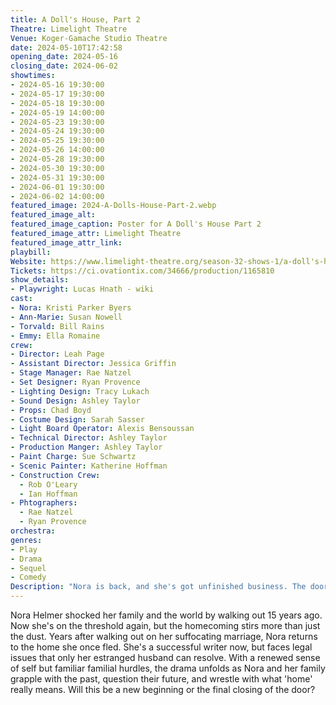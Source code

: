 ```yaml
---
title: A Doll's House, Part 2
Theatre: Limelight Theatre
Venue: Koger-Gamache Studio Theatre
date: 2024-05-10T17:42:58
opening_date: 2024-05-16
closing_date: 2024-06-02
showtimes:
- 2024-05-16 19:30:00
- 2024-05-17 19:30:00
- 2024-05-18 19:30:00
- 2024-05-19 14:00:00
- 2024-05-23 19:30:00
- 2024-05-24 19:30:00
- 2024-05-25 19:30:00
- 2024-05-26 14:00:00
- 2024-05-28 19:30:00
- 2024-05-30 19:30:00
- 2024-05-31 19:30:00
- 2024-06-01 19:30:00
- 2024-06-02 14:00:00
featured_image: 2024-A-Dolls-House-Part-2.webp
featured_image_alt: 
featured_image_caption: Poster for A Doll's House Part 2
featured_image_attr: Limelight Theatre
featured_image_attr_link: 
playbill:
Website: https://www.limelight-theatre.org/season-32-shows-1/a-doll's-house-part-2
Tickets: https://ci.ovationtix.com/34666/production/1165810
show_details: 
- Playwright: Lucas Hnath - wiki
cast:
- Nora: Kristi Parker Byers
- Ann-Marie: Susan Nowell 
- Torvald: Bill Rains
- Emmy: Ella Romaine
crew:
- Director: Leah Page
- Assistant Director: Jessica Griffin
- Stage Manager: Rae Natzel
- Set Designer: Ryan Provence
- Lighting Design: Tracy Lukach
- Sound Design: Ashley Taylor
- Props: Chad Boyd
- Costume Design: Sarah Sasser
- Light Board Operator: Alexis Bensoussan 
- Technical Director: Ashley Taylor
- Production Manger: Ashley Taylor 
- Paint Charge: Sue Schwartz
- Scenic Painter: Katherine Hoffman
- Construction Crew: 
  - Rob O'Leary
  - Ian Hoffman
- Phtographers:
  - Rae Natzel
  - Ryan Provence
orchestra:
genres: 
- Play
- Drama
- Sequel
- Comedy
Description: "Nora is back, and she's got unfinished business. The door that slammed shut reopens, igniting sparks in a home forever changed."
---
```

Nora Helmer shocked her family and the world by walking out 15 years ago. Now she's on the threshold again, but the homecoming stirs more than just the dust. Years after walking out on her suffocating marriage, Nora returns to the home she once fled. She's a successful writer now, but faces legal issues that only her estranged husband can resolve. With a renewed sense of self but familiar familial hurdles, the drama unfolds as Nora and her family grapple with the past, question their future, and wrestle with what 'home' really means. Will this be a new beginning or the final closing of the door?